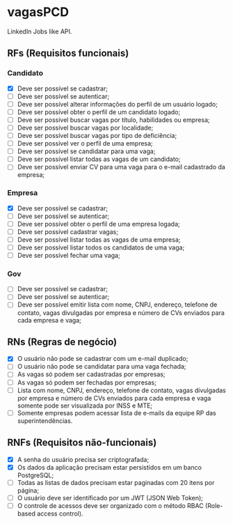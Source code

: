 # vagasPCD

LinkedIn Jobs like API.

## RFs (Requisitos funcionais)

### Candidato

- [x] Deve ser possível se cadastrar;
- [ ] Deve ser possível se autenticar;
- [ ] Deve ser possível alterar informações do perfil de um usuário logado;
- [ ] Deve ser possível obter o perfil de um candidato logado;
- [ ] Deve ser possível buscar vagas por título, habilidades ou empresa;
- [ ] Deve ser possível buscar vagas por localidade;
- [ ] Deve ser possível buscar vagas por tipo de deficiência;
- [ ] Deve ser possível ver o perfil de uma empresa;
- [ ] Deve ser possível se candidatar para uma vaga;
- [ ] Deve ser possível listar todas as vagas de um candidato;
- [ ] Deve ser possível enviar CV para uma vaga para o e-mail cadastrado da empresa;

### Empresa

- [x] Deve ser possível se cadastrar;
- [ ] Deve ser possível se autenticar;
- [ ] Deve ser possível obter o perfil de uma empresa logada;
- [ ] Deve ser possível cadastrar vagas;
- [ ] Deve ser possível listar todas as vagas de uma empresa;
- [ ] Deve ser possível listar todos os candidatos de uma vaga;
- [ ] Deve ser possível fechar uma vaga;

### Gov

- [ ] Deve ser possível se cadastrar;
- [ ] Deve ser possível se autenticar;
- [ ] Deve ser possível emitir lista com nome, CNPJ, endereço, telefone de contato, vagas divulgadas por empresa e número de CVs enviados para cada empresa e vaga;

## RNs (Regras de negócio)

- [x] O usuário não pode se cadastrar com um e-mail duplicado;
- [ ] O usuário não pode se candidatar para uma vaga fechada;
- [ ] As vagas só podem ser cadastradas por empresas;
- [ ] As vagas só podem ser fechadas por empresas;
- [ ] Lista com nome, CNPJ, endereço, telefone de contato, vagas divulgadas por empresa e número de CVs enviados para cada empresa e vaga somente pode ser visualizada por INSS e MTE;
- [ ] Somente empresas podem acessar lista de e-mails da equipe RP das superintendências.

## RNFs (Requisitos não-funcionais)

- [x] A senha do usuário precisa ser criptografada;
- [x] Os dados da aplicação precisam estar persistidos em um banco PostgreSQL;
- [ ] Todas as listas de dados precisam estar paginadas com 20 itens por página;
- [ ] O usuário deve ser identificado por um JWT (JSON Web Token);
- [ ] O controle de acessos deve ser organizado com o método RBAC (Role-based access control).

